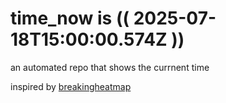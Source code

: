 # time_now is (( 2025-07-18T15:00:00.574Z ))

an automated repo that shows the currnent time

inspired by [breakingheatmap](https://github.com/breakingheatmap/breakingheatmap)